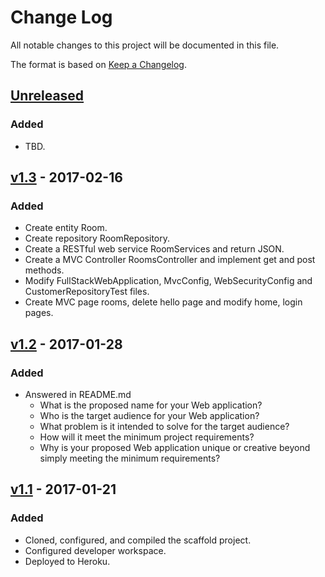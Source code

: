 # Change Log
All notable changes to this project will be documented in this file.

The format is based on [Keep a Changelog](http://keepachangelog.com/).

## [Unreleased]
### Added
- TBD.

## [v1.3] - 2017-02-16
### Added
- Create entity Room.
- Create repository RoomRepository.
- Create a RESTful web service RoomServices and return JSON.
- Create a MVC Controller RoomsController and implement get and post methods.
- Modify FullStackWebApplication, MvcConfig, WebSecurityConfig and CustomerRepositoryTest files.
- Create MVC page rooms, delete hello page and modify home, login pages.


## [v1.2] - 2017-01-28
### Added
- Answered in README.md
    - What is the proposed name for your Web application?
    - Who is the target audience for your Web application?
    - What problem is it intended to solve for the target audience?
    - How will it meet the minimum project requirements?
    - Why is your proposed Web application unique or creative beyond simply meeting the minimum requirements?

## [v1.1] - 2017-01-21
### Added
- Cloned, configured, and compiled the scaffold project.
- Configured developer workspace.
- Deployed to Heroku.

[Unreleased]: https://github.com/infsci2560sp17/full-stack-web-huisefuhao/compare/v1.3...HEAD
[v1.3]: https://github.com/infsci2560sp17/full-stack-web-huisefuhao/compare/v1.2...v1.3
[v1.2]: https://github.com/infsci2560sp17/full-stack-web-huisefuhao/compare/v1.1...v1.2
[v1.1]: https://github.com/infsci2560sp17/full-stack-web-huisefuhao/compare/...v1.1